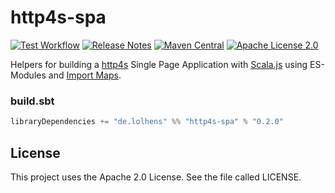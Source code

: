 # http4s-spa
[![Test Workflow](https://github.com/LolHens/http4s-spa/workflows/test/badge.svg)](https://github.com/LolHens/http4s-spa/actions?query=workflow%3Atest)
[![Release Notes](https://img.shields.io/github/release/LolHens/http4s-spa.svg?maxAge=3600)](https://github.com/LolHens/http4s-spa/releases/latest)
[![Maven Central](https://img.shields.io/maven-central/v/de.lolhens/http4s-spa_2.13)](https://search.maven.org/artifact/de.lolhens/http4s-spa_2.13)
[![Apache License 2.0](https://img.shields.io/github/license/LolHens/http4s-spa.svg?maxAge=3600)](https://www.apache.org/licenses/LICENSE-2.0)

Helpers for building a [http4s](https://github.com/http4s/http4s) Single Page Application with [Scala.js](https://www.scala-js.org/) using ES-Modules and [Import Maps](https://github.com/WICG/import-maps).

### build.sbt
```sbt
libraryDependencies += "de.lolhens" %% "http4s-spa" % "0.2.0"
```

## License
This project uses the Apache 2.0 License. See the file called LICENSE.
